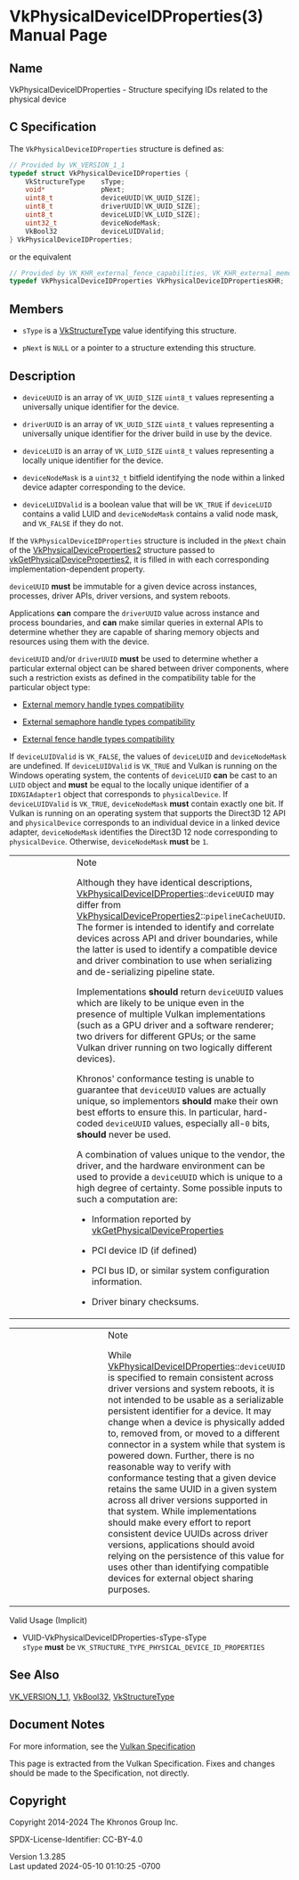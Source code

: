 # VkPhysicalDeviceIDProperties(3) Manual Page

## Name

VkPhysicalDeviceIDProperties - Structure specifying IDs related to the
physical device



## <a href="#_c_specification" class="anchor"></a>C Specification

The `VkPhysicalDeviceIDProperties` structure is defined as:

``` c
// Provided by VK_VERSION_1_1
typedef struct VkPhysicalDeviceIDProperties {
    VkStructureType    sType;
    void*              pNext;
    uint8_t            deviceUUID[VK_UUID_SIZE];
    uint8_t            driverUUID[VK_UUID_SIZE];
    uint8_t            deviceLUID[VK_LUID_SIZE];
    uint32_t           deviceNodeMask;
    VkBool32           deviceLUIDValid;
} VkPhysicalDeviceIDProperties;
```

or the equivalent

``` c
// Provided by VK_KHR_external_fence_capabilities, VK_KHR_external_memory_capabilities, VK_KHR_external_semaphore_capabilities
typedef VkPhysicalDeviceIDProperties VkPhysicalDeviceIDPropertiesKHR;
```

## <a href="#_members" class="anchor"></a>Members

- `sType` is a [VkStructureType](https://registry.khronos.org/vulkan/specs/1.3-extensions/man/html/VkStructureType.html) value identifying
  this structure.

- `pNext` is `NULL` or a pointer to a structure extending this
  structure.

## <a href="#_description" class="anchor"></a>Description

- `deviceUUID` is an array of `VK_UUID_SIZE` `uint8_t` values
  representing a universally unique identifier for the device.

- `driverUUID` is an array of `VK_UUID_SIZE` `uint8_t` values
  representing a universally unique identifier for the driver build in
  use by the device.

- `deviceLUID` is an array of `VK_LUID_SIZE` `uint8_t` values
  representing a locally unique identifier for the device.

- `deviceNodeMask` is a `uint32_t` bitfield identifying the node within
  a linked device adapter corresponding to the device.

- `deviceLUIDValid` is a boolean value that will be `VK_TRUE` if
  `deviceLUID` contains a valid LUID and `deviceNodeMask` contains a
  valid node mask, and `VK_FALSE` if they do not.

If the `VkPhysicalDeviceIDProperties` structure is included in the
`pNext` chain of the
[VkPhysicalDeviceProperties2](https://registry.khronos.org/vulkan/specs/1.3-extensions/man/html/VkPhysicalDeviceProperties2.html)
structure passed to
[vkGetPhysicalDeviceProperties2](https://registry.khronos.org/vulkan/specs/1.3-extensions/man/html/vkGetPhysicalDeviceProperties2.html),
it is filled in with each corresponding implementation-dependent
property.

`deviceUUID` **must** be immutable for a given device across instances,
processes, driver APIs, driver versions, and system reboots.

Applications **can** compare the `driverUUID` value across instance and
process boundaries, and **can** make similar queries in external APIs to
determine whether they are capable of sharing memory objects and
resources using them with the device.

`deviceUUID` and/or `driverUUID` **must** be used to determine whether a
particular external object can be shared between driver components,
where such a restriction exists as defined in the compatibility table
for the particular object type:

- <a
  href="https://registry.khronos.org/vulkan/specs/1.3-extensions/html/vkspec.html#external-memory-handle-types-compatibility"
  target="_blank" rel="noopener">External memory handle types
  compatibility</a>

- <a
  href="https://registry.khronos.org/vulkan/specs/1.3-extensions/html/vkspec.html#external-semaphore-handle-types-compatibility"
  target="_blank" rel="noopener">External semaphore handle types
  compatibility</a>

- <a
  href="https://registry.khronos.org/vulkan/specs/1.3-extensions/html/vkspec.html#external-fence-handle-types-compatibility"
  target="_blank" rel="noopener">External fence handle types
  compatibility</a>

If `deviceLUIDValid` is `VK_FALSE`, the values of `deviceLUID` and
`deviceNodeMask` are undefined. If `deviceLUIDValid` is `VK_TRUE` and
Vulkan is running on the Windows operating system, the contents of
`deviceLUID` **can** be cast to an `LUID` object and **must** be equal
to the locally unique identifier of a `IDXGIAdapter1` object that
corresponds to `physicalDevice`. If `deviceLUIDValid` is `VK_TRUE`,
`deviceNodeMask` **must** contain exactly one bit. If Vulkan is running
on an operating system that supports the Direct3D 12 API and
`physicalDevice` corresponds to an individual device in a linked device
adapter, `deviceNodeMask` identifies the Direct3D 12 node corresponding
to `physicalDevice`. Otherwise, `deviceNodeMask` **must** be `1`.

<table>
<colgroup>
<col style="width: 50%" />
<col style="width: 50%" />
</colgroup>
<tbody>
<tr class="odd">
<td class="icon"><em></em></td>
<td class="content">Note
<p>Although they have identical descriptions, <a
href="VkPhysicalDeviceIDProperties.html">VkPhysicalDeviceIDProperties</a>::<code>deviceUUID</code>
may differ from <a
href="https://registry.khronos.org/vulkan/specs/1.3-extensions/man/html/VkPhysicalDeviceProperties2.html">VkPhysicalDeviceProperties2</a>::<code>pipelineCacheUUID</code>.
The former is intended to identify and correlate devices across API and
driver boundaries, while the latter is used to identify a compatible
device and driver combination to use when serializing and de-serializing
pipeline state.</p>
<p>Implementations <strong>should</strong> return
<code>deviceUUID</code> values which are likely to be unique even in the
presence of multiple Vulkan implementations (such as a GPU driver and a
software renderer; two drivers for different GPUs; or the same Vulkan
driver running on two logically different devices).</p>
<p>Khronos' conformance testing is unable to guarantee that
<code>deviceUUID</code> values are actually unique, so implementors
<strong>should</strong> make their own best efforts to ensure this. In
particular, hard-coded <code>deviceUUID</code> values, especially
all-<code>0</code> bits, <strong>should</strong> never be used.</p>
<p>A combination of values unique to the vendor, the driver, and the
hardware environment can be used to provide a <code>deviceUUID</code>
which is unique to a high degree of certainty. Some possible inputs to
such a computation are:</p>
<ul>
<li><p>Information reported by <a
href="vkGetPhysicalDeviceProperties.html">vkGetPhysicalDeviceProperties</a></p></li>
<li><p>PCI device ID (if defined)</p></li>
<li><p>PCI bus ID, or similar system configuration information.</p></li>
<li><p>Driver binary checksums.</p></li>
</ul></td>
</tr>
</tbody>
</table>

<table>
<colgroup>
<col style="width: 50%" />
<col style="width: 50%" />
</colgroup>
<tbody>
<tr class="odd">
<td class="icon"><em></em></td>
<td class="content">Note
<p>While <a
href="VkPhysicalDeviceIDProperties.html">VkPhysicalDeviceIDProperties</a>::<code>deviceUUID</code>
is specified to remain consistent across driver versions and system
reboots, it is not intended to be usable as a serializable persistent
identifier for a device. It may change when a device is physically added
to, removed from, or moved to a different connector in a system while
that system is powered down. Further, there is no reasonable way to
verify with conformance testing that a given device retains the same
UUID in a given system across all driver versions supported in that
system. While implementations should make every effort to report
consistent device UUIDs across driver versions, applications should
avoid relying on the persistence of this value for uses other than
identifying compatible devices for external object sharing
purposes.</p></td>
</tr>
</tbody>
</table>

Valid Usage (Implicit)

- <a href="#VUID-VkPhysicalDeviceIDProperties-sType-sType"
  id="VUID-VkPhysicalDeviceIDProperties-sType-sType"></a>
  VUID-VkPhysicalDeviceIDProperties-sType-sType  
  `sType` **must** be `VK_STRUCTURE_TYPE_PHYSICAL_DEVICE_ID_PROPERTIES`

## <a href="#_see_also" class="anchor"></a>See Also

[VK_VERSION_1_1](https://registry.khronos.org/vulkan/specs/1.3-extensions/man/html/VK_VERSION_1_1.html), [VkBool32](https://registry.khronos.org/vulkan/specs/1.3-extensions/man/html/VkBool32.html),
[VkStructureType](https://registry.khronos.org/vulkan/specs/1.3-extensions/man/html/VkStructureType.html)

## <a href="#_document_notes" class="anchor"></a>Document Notes

For more information, see the <a
href="https://registry.khronos.org/vulkan/specs/1.3-extensions/html/vkspec.html#VkPhysicalDeviceIDProperties"
target="_blank" rel="noopener">Vulkan Specification</a>

This page is extracted from the Vulkan Specification. Fixes and changes
should be made to the Specification, not directly.

## <a href="#_copyright" class="anchor"></a>Copyright

Copyright 2014-2024 The Khronos Group Inc.

SPDX-License-Identifier: CC-BY-4.0

Version 1.3.285  
Last updated 2024-05-10 01:10:25 -0700
